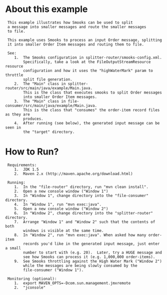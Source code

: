 About this example
==================
     This example illustrates how Smooks can be used to split
     a message into smaller messages and route the smaller messages
     to file.

     This example uses Smooks to process an input Order message, splitting
     it into smaller Order Item messages and routing them to file.

     See:
        1.  The Smooks configuration in splitter-router/smooks-config.xml.
            Specifically, take a look at the FileOutputStreamResource resource
            configuration and how it uses the "highWaterMark" param to throttle
            split file generation.
        2.  The "Main" class in splitter-router/src/main/java/example/Main.java.
            This is the class that executes smooks to split Order messages
            into smaller Order Item messages.
        3.  The "Main" class in file-consumer/src/main/java/example/Main.java.
            This is the class that "consumes" the order-item record files as they are
            produces.
        4.  After running (see below), the generated input message can be seen in
            the "target" directory.

How to Run?
===========
     Requirements:
        1.  JDK 1.5
        2.  Maven 2.x (http://maven.apache.org/download.html)

     Running:
        1.  In the "file-router" directory, run "mvn clean install".
        2.  Open a new console window ("Window 1")
        3.  In "Window 1", change directory into the "file-consumer" directory.
        4.  In "Window 1", run "mvn exec:java".
        5.  Open a new console window ("Window 2")
        6.  In "Window 2", change directory into the "splitter-router" directory.
        7.  Arrange "Window 1" and "Window 2" such that the contents of both
            windows is visible at the same time.
        8.  In "Window 2", run "mvn exec:java". When asked how many order-item
            records you'd like in the generated input message, just enter a small
            number to start with (e.g. 20).  Later, try a HUGE message and
            see how Smooks can process it (e.g. 1,000,000 order-items).
        9.  See Smooks throttling against the High Water Mark ("Window 2")
            while the messages are being slowly consumed by the
            file-consumer ("Window 1").

	 Monitoring (optional):
		1.  export MAVEN_OPTS=-Dcom.sun.management.jmxremote
		2.  "jconsole"

